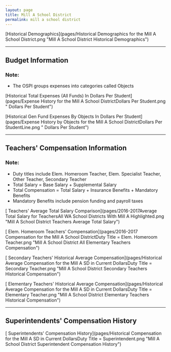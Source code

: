 ```yaml
---
layout: page
title: Mill A School District
permalink: mill a school district
---
```



[Historical Demographics](pages/Historical Demographics for the Mill A School District.png "Mill A School District Historical Demographics")

___

## Budget Information
### Note:
- The OSPI groups expenses into categories called Objects

[Historical Total Expenses (All Funds) In Dollars Per Student](pages/Expense History for the Mill A School DistrictDollars Per Student.png " Dollars Per Student")

[Historical Gen Fund Expenses By Objects In Dollars Per Student](pages/Expense History by Objects for the Mill A School DistrictDollars Per StudentLine.png " Dollars Per Student")


___

## Teachers' Compensation Information
### Note:
- Duty titles include Elem. Homeroom Teacher, Elem. Specialist Teacher, Other Teacher, Secondary Teacher
- Total Salary = Base Salary + Supplemental Salary
- Total Compensation = Total Salary + Insurance Benefits + Mandatory Benefits
- Mandatory Benefits include pension funding and payroll taxes

[ Teachers' Average Total Salary Comparison](pages/2016-2017Average Total Salary for TeachersAll WA School Districts With Mill A Highlighted.png "Mill A School District Teachers Average Total Salary")

[ Elem. Homeroom Teachers' Compensation](pages/2016-2017 Compensation for the Mill A School DistrictDuty Title = Elem. Homeroom Teacher.png "Mill A School District All Elementary Teachers Compensation")

[ Secondary Teachers' Historical Average Compensation](pages/Historical Average Compensation for the Mill A SD in Current DollarsDuty Title = Secondary Teacher.png "Mill A School District Secondary Teachers Historical Compensation")

[ Elementary Teachers' Historical Average Compensation](pages/Historical Average Compensation for the Mill A SD in Current DollarsDuty Title = Elementary Teacher.png "Mill A School District Elementary Teachers Historical Compensation")


___

## Superintendents' Compensation History

[ Superintendents' Compensation History](pages/Historical Compensation for the Mill A SD in Current DollarsDuty Title = Superintendent.png "Mill A School District Superintendent Compensation History")

